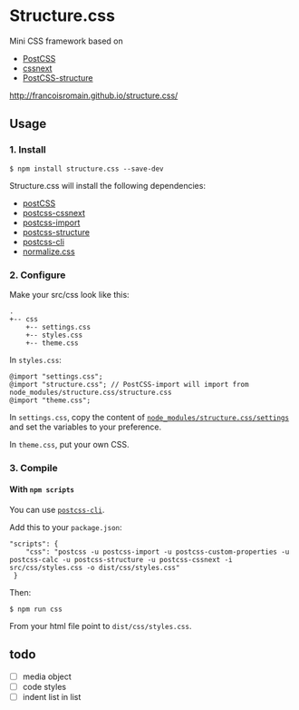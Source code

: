 # Structure.css

Mini CSS framework based on 

- [PostCSS](http://postcss.org/)
- [cssnext](http://cssnext.io)
- [PostCSS-structure](https://github.com/francoisromain/postcss-structure)

http://francoisromain.github.io/structure.css/


## Usage

### 1. Install

    $ npm install structure.css --save-dev

Structure.css will install the following dependencies:

- [postCSS](https://www.npmjs.com/package/postcss)
- [postcss-cssnext](https://www.npmjs.com/package/postcss-cssnext)
- [postcss-import](https://www.npmjs.com/package/postcss-import)
- [postcss-structure](https://www.npmjs.com/package/postcss-structure)
- [postcss-cli](https://www.npmjs.com/package/postcss-cli)
- [normalize.css](https://www.npmjs.com/package/normalize-css)

### 2. Configure

Make your src/css look like this:

    .
    +-- css
        +-- settings.css
        +-- styles.css
        +-- theme.css


In `styles.css`:

    @import "settings.css";
    @import "structure.css"; // PostCSS-import will import from node_modules/structure.css/structure.css
    @import "theme.css";

In `settings.css`, copy the content of [`node_modules/structure.css/settings`](https://raw.githubusercontent.com/francoisromain/structure.css/master/settings.css) and set the variables to your preference.

In `theme.css`, put your own CSS. 

### 3. Compile

#### With `npm scripts`

You can use [`postcss-cli`](https://www.npmjs.com/package/postcss-cli).

Add this to your `package.json`:

    "scripts": {
        "css": "postcss -u postcss-import -u postcss-custom-properties -u postcss-calc -u postcss-structure -u postcss-cssnext -i src/css/styles.css -o dist/css/styles.css"
     }

Then:

    $ npm run css

From your html file point to `dist/css/styles.css`.

## todo

- [ ] media object
- [ ] code styles
- [ ] indent list in list